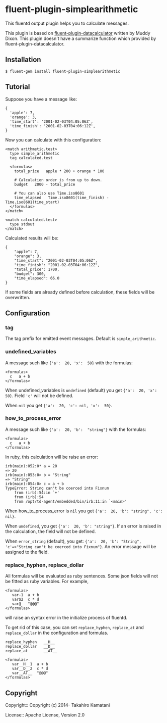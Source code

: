 fluent-plugin-simplearithmetic
================================
This fluentd output plugin helps you to calculate messages.

This plugin is based on [fluent-plugin-datacalculator](https://github.com/muddydixon/fluent-plugin-datacalculator) written by Muddy Dixon. This plugin doesn't have a summarize function which provided by fluent-plugin-datacalculator.


## Installation

```
$ fluent-gem install fluent-plugin-simplearithmetic
```

## Tutorial

Suppose you have a message like:

```
{
  'apple': 7,
  'orange': 3,
  'time_start': '2001-02-03T04:05:06Z',
  'time_finish': '2001-02-03T04:06:12Z',
}
```

Now you can calculate with this configuration:

```
<match arithmetic.test>
  type simple_arithmetic
  tag calculated.test

  <formulas>
    total_price   apple * 200 + orange * 100

    # Calculation order is from up to down.
    budget   2000 - total_price

    # You can also use Time.iso8601
    time_elapsed   Time.iso8601(time_finish) - Time.iso8601(time_start)
  </formulas>
</match>

<match calculated.test>
  type stdout
</match>
```

Calculated results will be:

```
{
	"apple": 7,
	"orange": 3,
	"time_start": "2001-02-03T04:05:06Z",
	"time_finish": "2001-02-03T04:06:12Z",
	"total_price": 1700,
	"budget": 300,
	"time_elapsed": 66.0
}
```

If some fields are already defined before calculation, these fields will be overwritten.


## Configuration

### tag
The tag prefix for emitted event messages. Default is `simple_arithmetic`.

### undefined_variables

A message such like `{'a':  20, 'x':  50}` with the formulas:

```
<formulas>
  c   a + b
</formulas>
```

When undefined_variables is `undefined` (default) you get `{'a':  20, 'x':  50}`. Field `'c'` will not be defined.

When `nil` you get `{'a':  20, 'c': nil, 'x':  50}`.


### how_to_process_error

A message such like `{'a':  20, 'b':  "string"}` with the formulas:

```
<formulas>
  c   a + b
</formulas>
```

In ruby, this calculation will be raise an error:

```
irb(main):052:0* a = 20
=> 20
irb(main):053:0> b = "String"
=> "String"
irb(main):054:0> c = a + b
TypeError: String can't be coerced into Fixnum
	from (irb):54:in `+'
	from (irb):54
	from /opt/td-agent/embedded/bin/irb:11:in `<main>'
```

When how_to_process_error is `nil` you get `{'a':  20, 'b': "string", 'c': nil}`.

When `undefined`, you get `{'a':  20, 'b': "string"}`. If an error is raised in the calculation, the field will not be defined.

When `error_string` (default), you get: `{'a':  20, 'b': "String", 'c'=>"String can't be coerced into Fixnum"}`. An error message will be assigned to the field.

### replace_hyphen, replace_dollar

All formulas will be evaluated as ruby sentences. Some json fields will not be fitted as ruby variables. For example, 

```
<formulas>
   var-1  a + b
   var$2  c * d
   var@   "@@@"
</formulas>
```

will raise an syntax error in the initialize process of fluentd.

To get rid of this case, you can set `replace_hyphen`, `replace_at` and `replace_dollar` in the configuration and formulas.

```
replace_hyphen   __H__
replace_dollar   __D__
replace_at       __AT__

<formulas>
   var__H__1  a + b
   var__D__2  c * d
   var__AT__  "@@@"
</formulas>
```


## Copyright

Copyright:: Copyright (c) 2014- Takahiro Kamatani

License:: Apache License, Version 2.0
